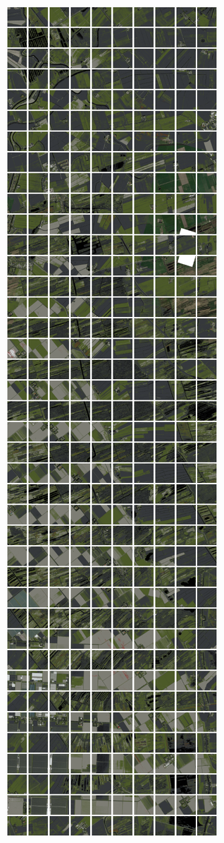 <html>
<div>
<img src="https://github.com/HakkaTjakka/NL_TILE_MAP/blob/main/18/635/-1059/r.6350.-10590.png" height="44" width="44">
<img src="https://github.com/HakkaTjakka/NL_TILE_MAP/blob/main/18/635/-1059/r.6351.-10590.png" height="44" width="44">
<img src="https://github.com/HakkaTjakka/NL_TILE_MAP/blob/main/18/635/-1059/r.6352.-10590.png" height="44" width="44">
<img src="https://github.com/HakkaTjakka/NL_TILE_MAP/blob/main/18/635/-1059/r.6353.-10590.png" height="44" width="44">
<img src="https://github.com/HakkaTjakka/NL_TILE_MAP/blob/main/18/635/-1059/r.6354.-10590.png" height="44" width="44">
<img src="https://github.com/HakkaTjakka/NL_TILE_MAP/blob/main/18/635/-1059/r.6355.-10590.png" height="44" width="44">
<img src="https://github.com/HakkaTjakka/NL_TILE_MAP/blob/main/18/635/-1059/r.6356.-10590.png" height="44" width="44">
<img src="https://github.com/HakkaTjakka/NL_TILE_MAP/blob/main/18/635/-1059/r.6357.-10590.png" height="44" width="44">
<img src="https://github.com/HakkaTjakka/NL_TILE_MAP/blob/main/18/635/-1059/r.6358.-10590.png" height="44" width="44">
<img src="https://github.com/HakkaTjakka/NL_TILE_MAP/blob/main/18/635/-1059/r.6359.-10590.png" height="44" width="44">
<img src="https://github.com/HakkaTjakka/NL_TILE_MAP/blob/main/18/636/-1059/r.6360.-10590.png" height="44" width="44">
<img src="https://github.com/HakkaTjakka/NL_TILE_MAP/blob/main/18/636/-1059/r.6361.-10590.png" height="44" width="44">
<img src="https://github.com/HakkaTjakka/NL_TILE_MAP/blob/main/18/636/-1059/r.6362.-10590.png" height="44" width="44">
<img src="https://github.com/HakkaTjakka/NL_TILE_MAP/blob/main/18/636/-1059/r.6363.-10590.png" height="44" width="44">
<img src="https://github.com/HakkaTjakka/NL_TILE_MAP/blob/main/18/636/-1059/r.6364.-10590.png" height="44" width="44">
<img src="https://github.com/HakkaTjakka/NL_TILE_MAP/blob/main/18/636/-1059/r.6365.-10590.png" height="44" width="44">
<img src="https://github.com/HakkaTjakka/NL_TILE_MAP/blob/main/18/636/-1059/r.6366.-10590.png" height="44" width="44">
<img src="https://github.com/HakkaTjakka/NL_TILE_MAP/blob/main/18/636/-1059/r.6367.-10590.png" height="44" width="44">
<img src="https://github.com/HakkaTjakka/NL_TILE_MAP/blob/main/18/636/-1059/r.6368.-10590.png" height="44" width="44">
<img src="https://github.com/HakkaTjakka/NL_TILE_MAP/blob/main/18/636/-1059/r.6369.-10590.png" height="44" width="44">
<br>
<img src="https://github.com/HakkaTjakka/NL_TILE_MAP/blob/main/18/635/-1059/r.6350.-10589.png" height="44" width="44">
<img src="https://github.com/HakkaTjakka/NL_TILE_MAP/blob/main/18/635/-1059/r.6351.-10589.png" height="44" width="44">
<img src="https://github.com/HakkaTjakka/NL_TILE_MAP/blob/main/18/635/-1059/r.6352.-10589.png" height="44" width="44">
<img src="https://github.com/HakkaTjakka/NL_TILE_MAP/blob/main/18/635/-1059/r.6353.-10589.png" height="44" width="44">
<img src="https://github.com/HakkaTjakka/NL_TILE_MAP/blob/main/18/635/-1059/r.6354.-10589.png" height="44" width="44">
<img src="https://github.com/HakkaTjakka/NL_TILE_MAP/blob/main/18/635/-1059/r.6355.-10589.png" height="44" width="44">
<img src="https://github.com/HakkaTjakka/NL_TILE_MAP/blob/main/18/635/-1059/r.6356.-10589.png" height="44" width="44">
<img src="https://github.com/HakkaTjakka/NL_TILE_MAP/blob/main/18/635/-1059/r.6357.-10589.png" height="44" width="44">
<img src="https://github.com/HakkaTjakka/NL_TILE_MAP/blob/main/18/635/-1059/r.6358.-10589.png" height="44" width="44">
<img src="https://github.com/HakkaTjakka/NL_TILE_MAP/blob/main/18/635/-1059/r.6359.-10589.png" height="44" width="44">
<img src="https://github.com/HakkaTjakka/NL_TILE_MAP/blob/main/18/636/-1059/r.6360.-10589.png" height="44" width="44">
<img src="https://github.com/HakkaTjakka/NL_TILE_MAP/blob/main/18/636/-1059/r.6361.-10589.png" height="44" width="44">
<img src="https://github.com/HakkaTjakka/NL_TILE_MAP/blob/main/18/636/-1059/r.6362.-10589.png" height="44" width="44">
<img src="https://github.com/HakkaTjakka/NL_TILE_MAP/blob/main/18/636/-1059/r.6363.-10589.png" height="44" width="44">
<img src="https://github.com/HakkaTjakka/NL_TILE_MAP/blob/main/18/636/-1059/r.6364.-10589.png" height="44" width="44">
<img src="https://github.com/HakkaTjakka/NL_TILE_MAP/blob/main/18/636/-1059/r.6365.-10589.png" height="44" width="44">
<img src="https://github.com/HakkaTjakka/NL_TILE_MAP/blob/main/18/636/-1059/r.6366.-10589.png" height="44" width="44">
<img src="https://github.com/HakkaTjakka/NL_TILE_MAP/blob/main/18/636/-1059/r.6367.-10589.png" height="44" width="44">
<img src="https://github.com/HakkaTjakka/NL_TILE_MAP/blob/main/18/636/-1059/r.6368.-10589.png" height="44" width="44">
<img src="https://github.com/HakkaTjakka/NL_TILE_MAP/blob/main/18/636/-1059/r.6369.-10589.png" height="44" width="44">
<br>
<img src="https://github.com/HakkaTjakka/NL_TILE_MAP/blob/main/18/635/-1059/r.6350.-10588.png" height="44" width="44">
<img src="https://github.com/HakkaTjakka/NL_TILE_MAP/blob/main/18/635/-1059/r.6351.-10588.png" height="44" width="44">
<img src="https://github.com/HakkaTjakka/NL_TILE_MAP/blob/main/18/635/-1059/r.6352.-10588.png" height="44" width="44">
<img src="https://github.com/HakkaTjakka/NL_TILE_MAP/blob/main/18/635/-1059/r.6353.-10588.png" height="44" width="44">
<img src="https://github.com/HakkaTjakka/NL_TILE_MAP/blob/main/18/635/-1059/r.6354.-10588.png" height="44" width="44">
<img src="https://github.com/HakkaTjakka/NL_TILE_MAP/blob/main/18/635/-1059/r.6355.-10588.png" height="44" width="44">
<img src="https://github.com/HakkaTjakka/NL_TILE_MAP/blob/main/18/635/-1059/r.6356.-10588.png" height="44" width="44">
<img src="https://github.com/HakkaTjakka/NL_TILE_MAP/blob/main/18/635/-1059/r.6357.-10588.png" height="44" width="44">
<img src="https://github.com/HakkaTjakka/NL_TILE_MAP/blob/main/18/635/-1059/r.6358.-10588.png" height="44" width="44">
<img src="https://github.com/HakkaTjakka/NL_TILE_MAP/blob/main/18/635/-1059/r.6359.-10588.png" height="44" width="44">
<img src="https://github.com/HakkaTjakka/NL_TILE_MAP/blob/main/18/636/-1059/r.6360.-10588.png" height="44" width="44">
<img src="https://github.com/HakkaTjakka/NL_TILE_MAP/blob/main/18/636/-1059/r.6361.-10588.png" height="44" width="44">
<img src="https://github.com/HakkaTjakka/NL_TILE_MAP/blob/main/18/636/-1059/r.6362.-10588.png" height="44" width="44">
<img src="https://github.com/HakkaTjakka/NL_TILE_MAP/blob/main/18/636/-1059/r.6363.-10588.png" height="44" width="44">
<img src="https://github.com/HakkaTjakka/NL_TILE_MAP/blob/main/18/636/-1059/r.6364.-10588.png" height="44" width="44">
<img src="https://github.com/HakkaTjakka/NL_TILE_MAP/blob/main/18/636/-1059/r.6365.-10588.png" height="44" width="44">
<img src="https://github.com/HakkaTjakka/NL_TILE_MAP/blob/main/18/636/-1059/r.6366.-10588.png" height="44" width="44">
<img src="https://github.com/HakkaTjakka/NL_TILE_MAP/blob/main/18/636/-1059/r.6367.-10588.png" height="44" width="44">
<img src="https://github.com/HakkaTjakka/NL_TILE_MAP/blob/main/18/636/-1059/r.6368.-10588.png" height="44" width="44">
<img src="https://github.com/HakkaTjakka/NL_TILE_MAP/blob/main/18/636/-1059/r.6369.-10588.png" height="44" width="44">
<br>
<img src="https://github.com/HakkaTjakka/NL_TILE_MAP/blob/main/18/635/-1059/r.6350.-10587.png" height="44" width="44">
<img src="https://github.com/HakkaTjakka/NL_TILE_MAP/blob/main/18/635/-1059/r.6351.-10587.png" height="44" width="44">
<img src="https://github.com/HakkaTjakka/NL_TILE_MAP/blob/main/18/635/-1059/r.6352.-10587.png" height="44" width="44">
<img src="https://github.com/HakkaTjakka/NL_TILE_MAP/blob/main/18/635/-1059/r.6353.-10587.png" height="44" width="44">
<img src="https://github.com/HakkaTjakka/NL_TILE_MAP/blob/main/18/635/-1059/r.6354.-10587.png" height="44" width="44">
<img src="https://github.com/HakkaTjakka/NL_TILE_MAP/blob/main/18/635/-1059/r.6355.-10587.png" height="44" width="44">
<img src="https://github.com/HakkaTjakka/NL_TILE_MAP/blob/main/18/635/-1059/r.6356.-10587.png" height="44" width="44">
<img src="https://github.com/HakkaTjakka/NL_TILE_MAP/blob/main/18/635/-1059/r.6357.-10587.png" height="44" width="44">
<img src="https://github.com/HakkaTjakka/NL_TILE_MAP/blob/main/18/635/-1059/r.6358.-10587.png" height="44" width="44">
<img src="https://github.com/HakkaTjakka/NL_TILE_MAP/blob/main/18/635/-1059/r.6359.-10587.png" height="44" width="44">
<img src="https://github.com/HakkaTjakka/NL_TILE_MAP/blob/main/18/636/-1059/r.6360.-10587.png" height="44" width="44">
<img src="https://github.com/HakkaTjakka/NL_TILE_MAP/blob/main/18/636/-1059/r.6361.-10587.png" height="44" width="44">
<img src="https://github.com/HakkaTjakka/NL_TILE_MAP/blob/main/18/636/-1059/r.6362.-10587.png" height="44" width="44">
<img src="https://github.com/HakkaTjakka/NL_TILE_MAP/blob/main/18/636/-1059/r.6363.-10587.png" height="44" width="44">
<img src="https://github.com/HakkaTjakka/NL_TILE_MAP/blob/main/18/636/-1059/r.6364.-10587.png" height="44" width="44">
<img src="https://github.com/HakkaTjakka/NL_TILE_MAP/blob/main/18/636/-1059/r.6365.-10587.png" height="44" width="44">
<img src="https://github.com/HakkaTjakka/NL_TILE_MAP/blob/main/18/636/-1059/r.6366.-10587.png" height="44" width="44">
<img src="https://github.com/HakkaTjakka/NL_TILE_MAP/blob/main/18/636/-1059/r.6367.-10587.png" height="44" width="44">
<img src="https://github.com/HakkaTjakka/NL_TILE_MAP/blob/main/18/636/-1059/r.6368.-10587.png" height="44" width="44">
<img src="https://github.com/HakkaTjakka/NL_TILE_MAP/blob/main/18/636/-1059/r.6369.-10587.png" height="44" width="44">
<br>
<img src="https://github.com/HakkaTjakka/NL_TILE_MAP/blob/main/18/635/-1059/r.6350.-10586.png" height="44" width="44">
<img src="https://github.com/HakkaTjakka/NL_TILE_MAP/blob/main/18/635/-1059/r.6351.-10586.png" height="44" width="44">
<img src="https://github.com/HakkaTjakka/NL_TILE_MAP/blob/main/18/635/-1059/r.6352.-10586.png" height="44" width="44">
<img src="https://github.com/HakkaTjakka/NL_TILE_MAP/blob/main/18/635/-1059/r.6353.-10586.png" height="44" width="44">
<img src="https://github.com/HakkaTjakka/NL_TILE_MAP/blob/main/18/635/-1059/r.6354.-10586.png" height="44" width="44">
<img src="https://github.com/HakkaTjakka/NL_TILE_MAP/blob/main/18/635/-1059/r.6355.-10586.png" height="44" width="44">
<img src="https://github.com/HakkaTjakka/NL_TILE_MAP/blob/main/18/635/-1059/r.6356.-10586.png" height="44" width="44">
<img src="https://github.com/HakkaTjakka/NL_TILE_MAP/blob/main/18/635/-1059/r.6357.-10586.png" height="44" width="44">
<img src="https://github.com/HakkaTjakka/NL_TILE_MAP/blob/main/18/635/-1059/r.6358.-10586.png" height="44" width="44">
<img src="https://github.com/HakkaTjakka/NL_TILE_MAP/blob/main/18/635/-1059/r.6359.-10586.png" height="44" width="44">
<img src="https://github.com/HakkaTjakka/NL_TILE_MAP/blob/main/18/636/-1059/r.6360.-10586.png" height="44" width="44">
<img src="https://github.com/HakkaTjakka/NL_TILE_MAP/blob/main/18/636/-1059/r.6361.-10586.png" height="44" width="44">
<img src="https://github.com/HakkaTjakka/NL_TILE_MAP/blob/main/18/636/-1059/r.6362.-10586.png" height="44" width="44">
<img src="https://github.com/HakkaTjakka/NL_TILE_MAP/blob/main/18/636/-1059/r.6363.-10586.png" height="44" width="44">
<img src="https://github.com/HakkaTjakka/NL_TILE_MAP/blob/main/18/636/-1059/r.6364.-10586.png" height="44" width="44">
<img src="https://github.com/HakkaTjakka/NL_TILE_MAP/blob/main/18/636/-1059/r.6365.-10586.png" height="44" width="44">
<img src="https://github.com/HakkaTjakka/NL_TILE_MAP/blob/main/18/636/-1059/r.6366.-10586.png" height="44" width="44">
<img src="https://github.com/HakkaTjakka/NL_TILE_MAP/blob/main/18/636/-1059/r.6367.-10586.png" height="44" width="44">
<img src="https://github.com/HakkaTjakka/NL_TILE_MAP/blob/main/18/636/-1059/r.6368.-10586.png" height="44" width="44">
<img src="https://github.com/HakkaTjakka/NL_TILE_MAP/blob/main/18/636/-1059/r.6369.-10586.png" height="44" width="44">
<br>
<img src="https://github.com/HakkaTjakka/NL_TILE_MAP/blob/main/18/635/-1059/r.6350.-10585.png" height="44" width="44">
<img src="https://github.com/HakkaTjakka/NL_TILE_MAP/blob/main/18/635/-1059/r.6351.-10585.png" height="44" width="44">
<img src="https://github.com/HakkaTjakka/NL_TILE_MAP/blob/main/18/635/-1059/r.6352.-10585.png" height="44" width="44">
<img src="https://github.com/HakkaTjakka/NL_TILE_MAP/blob/main/18/635/-1059/r.6353.-10585.png" height="44" width="44">
<img src="https://github.com/HakkaTjakka/NL_TILE_MAP/blob/main/18/635/-1059/r.6354.-10585.png" height="44" width="44">
<img src="https://github.com/HakkaTjakka/NL_TILE_MAP/blob/main/18/635/-1059/r.6355.-10585.png" height="44" width="44">
<img src="https://github.com/HakkaTjakka/NL_TILE_MAP/blob/main/18/635/-1059/r.6356.-10585.png" height="44" width="44">
<img src="https://github.com/HakkaTjakka/NL_TILE_MAP/blob/main/18/635/-1059/r.6357.-10585.png" height="44" width="44">
<img src="https://github.com/HakkaTjakka/NL_TILE_MAP/blob/main/18/635/-1059/r.6358.-10585.png" height="44" width="44">
<img src="https://github.com/HakkaTjakka/NL_TILE_MAP/blob/main/18/635/-1059/r.6359.-10585.png" height="44" width="44">
<img src="https://github.com/HakkaTjakka/NL_TILE_MAP/blob/main/18/636/-1059/r.6360.-10585.png" height="44" width="44">
<img src="https://github.com/HakkaTjakka/NL_TILE_MAP/blob/main/18/636/-1059/r.6361.-10585.png" height="44" width="44">
<img src="https://github.com/HakkaTjakka/NL_TILE_MAP/blob/main/18/636/-1059/r.6362.-10585.png" height="44" width="44">
<img src="https://github.com/HakkaTjakka/NL_TILE_MAP/blob/main/18/636/-1059/r.6363.-10585.png" height="44" width="44">
<img src="https://github.com/HakkaTjakka/NL_TILE_MAP/blob/main/18/636/-1059/r.6364.-10585.png" height="44" width="44">
<img src="https://github.com/HakkaTjakka/NL_TILE_MAP/blob/main/18/636/-1059/r.6365.-10585.png" height="44" width="44">
<img src="https://github.com/HakkaTjakka/NL_TILE_MAP/blob/main/18/636/-1059/r.6366.-10585.png" height="44" width="44">
<img src="https://github.com/HakkaTjakka/NL_TILE_MAP/blob/main/18/636/-1059/r.6367.-10585.png" height="44" width="44">
<img src="https://github.com/HakkaTjakka/NL_TILE_MAP/blob/main/18/636/-1059/r.6368.-10585.png" height="44" width="44">
<img src="https://github.com/HakkaTjakka/NL_TILE_MAP/blob/main/18/636/-1059/r.6369.-10585.png" height="44" width="44">
<br>
<img src="https://github.com/HakkaTjakka/NL_TILE_MAP/blob/main/18/635/-1059/r.6350.-10584.png" height="44" width="44">
<img src="https://github.com/HakkaTjakka/NL_TILE_MAP/blob/main/18/635/-1059/r.6351.-10584.png" height="44" width="44">
<img src="https://github.com/HakkaTjakka/NL_TILE_MAP/blob/main/18/635/-1059/r.6352.-10584.png" height="44" width="44">
<img src="https://github.com/HakkaTjakka/NL_TILE_MAP/blob/main/18/635/-1059/r.6353.-10584.png" height="44" width="44">
<img src="https://github.com/HakkaTjakka/NL_TILE_MAP/blob/main/18/635/-1059/r.6354.-10584.png" height="44" width="44">
<img src="https://github.com/HakkaTjakka/NL_TILE_MAP/blob/main/18/635/-1059/r.6355.-10584.png" height="44" width="44">
<img src="https://github.com/HakkaTjakka/NL_TILE_MAP/blob/main/18/635/-1059/r.6356.-10584.png" height="44" width="44">
<img src="https://github.com/HakkaTjakka/NL_TILE_MAP/blob/main/18/635/-1059/r.6357.-10584.png" height="44" width="44">
<img src="https://github.com/HakkaTjakka/NL_TILE_MAP/blob/main/18/635/-1059/r.6358.-10584.png" height="44" width="44">
<img src="https://github.com/HakkaTjakka/NL_TILE_MAP/blob/main/18/635/-1059/r.6359.-10584.png" height="44" width="44">
<img src="https://github.com/HakkaTjakka/NL_TILE_MAP/blob/main/18/636/-1059/r.6360.-10584.png" height="44" width="44">
<img src="https://github.com/HakkaTjakka/NL_TILE_MAP/blob/main/18/636/-1059/r.6361.-10584.png" height="44" width="44">
<img src="https://github.com/HakkaTjakka/NL_TILE_MAP/blob/main/18/636/-1059/r.6362.-10584.png" height="44" width="44">
<img src="https://github.com/HakkaTjakka/NL_TILE_MAP/blob/main/18/636/-1059/r.6363.-10584.png" height="44" width="44">
<img src="https://github.com/HakkaTjakka/NL_TILE_MAP/blob/main/18/636/-1059/r.6364.-10584.png" height="44" width="44">
<img src="https://github.com/HakkaTjakka/NL_TILE_MAP/blob/main/18/636/-1059/r.6365.-10584.png" height="44" width="44">
<img src="https://github.com/HakkaTjakka/NL_TILE_MAP/blob/main/18/636/-1059/r.6366.-10584.png" height="44" width="44">
<img src="https://github.com/HakkaTjakka/NL_TILE_MAP/blob/main/18/636/-1059/r.6367.-10584.png" height="44" width="44">
<img src="https://github.com/HakkaTjakka/NL_TILE_MAP/blob/main/18/636/-1059/r.6368.-10584.png" height="44" width="44">
<img src="https://github.com/HakkaTjakka/NL_TILE_MAP/blob/main/18/636/-1059/r.6369.-10584.png" height="44" width="44">
<br>
<img src="https://github.com/HakkaTjakka/NL_TILE_MAP/blob/main/18/635/-1059/r.6350.-10583.png" height="44" width="44">
<img src="https://github.com/HakkaTjakka/NL_TILE_MAP/blob/main/18/635/-1059/r.6351.-10583.png" height="44" width="44">
<img src="https://github.com/HakkaTjakka/NL_TILE_MAP/blob/main/18/635/-1059/r.6352.-10583.png" height="44" width="44">
<img src="https://github.com/HakkaTjakka/NL_TILE_MAP/blob/main/18/635/-1059/r.6353.-10583.png" height="44" width="44">
<img src="https://github.com/HakkaTjakka/NL_TILE_MAP/blob/main/18/635/-1059/r.6354.-10583.png" height="44" width="44">
<img src="https://github.com/HakkaTjakka/NL_TILE_MAP/blob/main/18/635/-1059/r.6355.-10583.png" height="44" width="44">
<img src="https://github.com/HakkaTjakka/NL_TILE_MAP/blob/main/18/635/-1059/r.6356.-10583.png" height="44" width="44">
<img src="https://github.com/HakkaTjakka/NL_TILE_MAP/blob/main/18/635/-1059/r.6357.-10583.png" height="44" width="44">
<img src="https://github.com/HakkaTjakka/NL_TILE_MAP/blob/main/18/635/-1059/r.6358.-10583.png" height="44" width="44">
<img src="https://github.com/HakkaTjakka/NL_TILE_MAP/blob/main/18/635/-1059/r.6359.-10583.png" height="44" width="44">
<img src="https://github.com/HakkaTjakka/NL_TILE_MAP/blob/main/18/636/-1059/r.6360.-10583.png" height="44" width="44">
<img src="https://github.com/HakkaTjakka/NL_TILE_MAP/blob/main/18/636/-1059/r.6361.-10583.png" height="44" width="44">
<img src="https://github.com/HakkaTjakka/NL_TILE_MAP/blob/main/18/636/-1059/r.6362.-10583.png" height="44" width="44">
<img src="https://github.com/HakkaTjakka/NL_TILE_MAP/blob/main/18/636/-1059/r.6363.-10583.png" height="44" width="44">
<img src="https://github.com/HakkaTjakka/NL_TILE_MAP/blob/main/18/636/-1059/r.6364.-10583.png" height="44" width="44">
<img src="https://github.com/HakkaTjakka/NL_TILE_MAP/blob/main/18/636/-1059/r.6365.-10583.png" height="44" width="44">
<img src="https://github.com/HakkaTjakka/NL_TILE_MAP/blob/main/18/636/-1059/r.6366.-10583.png" height="44" width="44">
<img src="https://github.com/HakkaTjakka/NL_TILE_MAP/blob/main/18/636/-1059/r.6367.-10583.png" height="44" width="44">
<img src="https://github.com/HakkaTjakka/NL_TILE_MAP/blob/main/18/636/-1059/r.6368.-10583.png" height="44" width="44">
<img src="https://github.com/HakkaTjakka/NL_TILE_MAP/blob/main/18/636/-1059/r.6369.-10583.png" height="44" width="44">
<br>
<img src="https://github.com/HakkaTjakka/NL_TILE_MAP/blob/main/18/635/-1059/r.6350.-10582.png" height="44" width="44">
<img src="https://github.com/HakkaTjakka/NL_TILE_MAP/blob/main/18/635/-1059/r.6351.-10582.png" height="44" width="44">
<img src="https://github.com/HakkaTjakka/NL_TILE_MAP/blob/main/18/635/-1059/r.6352.-10582.png" height="44" width="44">
<img src="https://github.com/HakkaTjakka/NL_TILE_MAP/blob/main/18/635/-1059/r.6353.-10582.png" height="44" width="44">
<img src="https://github.com/HakkaTjakka/NL_TILE_MAP/blob/main/18/635/-1059/r.6354.-10582.png" height="44" width="44">
<img src="https://github.com/HakkaTjakka/NL_TILE_MAP/blob/main/18/635/-1059/r.6355.-10582.png" height="44" width="44">
<img src="https://github.com/HakkaTjakka/NL_TILE_MAP/blob/main/18/635/-1059/r.6356.-10582.png" height="44" width="44">
<img src="https://github.com/HakkaTjakka/NL_TILE_MAP/blob/main/18/635/-1059/r.6357.-10582.png" height="44" width="44">
<img src="https://github.com/HakkaTjakka/NL_TILE_MAP/blob/main/18/635/-1059/r.6358.-10582.png" height="44" width="44">
<img src="https://github.com/HakkaTjakka/NL_TILE_MAP/blob/main/18/635/-1059/r.6359.-10582.png" height="44" width="44">
<img src="https://github.com/HakkaTjakka/NL_TILE_MAP/blob/main/18/636/-1059/r.6360.-10582.png" height="44" width="44">
<img src="https://github.com/HakkaTjakka/NL_TILE_MAP/blob/main/18/636/-1059/r.6361.-10582.png" height="44" width="44">
<img src="https://github.com/HakkaTjakka/NL_TILE_MAP/blob/main/18/636/-1059/r.6362.-10582.png" height="44" width="44">
<img src="https://github.com/HakkaTjakka/NL_TILE_MAP/blob/main/18/636/-1059/r.6363.-10582.png" height="44" width="44">
<img src="https://github.com/HakkaTjakka/NL_TILE_MAP/blob/main/18/636/-1059/r.6364.-10582.png" height="44" width="44">
<img src="https://github.com/HakkaTjakka/NL_TILE_MAP/blob/main/18/636/-1059/r.6365.-10582.png" height="44" width="44">
<img src="https://github.com/HakkaTjakka/NL_TILE_MAP/blob/main/18/636/-1059/r.6366.-10582.png" height="44" width="44">
<img src="https://github.com/HakkaTjakka/NL_TILE_MAP/blob/main/18/636/-1059/r.6367.-10582.png" height="44" width="44">
<img src="https://github.com/HakkaTjakka/NL_TILE_MAP/blob/main/18/636/-1059/r.6368.-10582.png" height="44" width="44">
<img src="https://github.com/HakkaTjakka/NL_TILE_MAP/blob/main/18/636/-1059/r.6369.-10582.png" height="44" width="44">
<br>
<img src="https://github.com/HakkaTjakka/NL_TILE_MAP/blob/main/18/635/-1059/r.6350.-10581.png" height="44" width="44">
<img src="https://github.com/HakkaTjakka/NL_TILE_MAP/blob/main/18/635/-1059/r.6351.-10581.png" height="44" width="44">
<img src="https://github.com/HakkaTjakka/NL_TILE_MAP/blob/main/18/635/-1059/r.6352.-10581.png" height="44" width="44">
<img src="https://github.com/HakkaTjakka/NL_TILE_MAP/blob/main/18/635/-1059/r.6353.-10581.png" height="44" width="44">
<img src="https://github.com/HakkaTjakka/NL_TILE_MAP/blob/main/18/635/-1059/r.6354.-10581.png" height="44" width="44">
<img src="https://github.com/HakkaTjakka/NL_TILE_MAP/blob/main/18/635/-1059/r.6355.-10581.png" height="44" width="44">
<img src="https://github.com/HakkaTjakka/NL_TILE_MAP/blob/main/18/635/-1059/r.6356.-10581.png" height="44" width="44">
<img src="https://github.com/HakkaTjakka/NL_TILE_MAP/blob/main/18/635/-1059/r.6357.-10581.png" height="44" width="44">
<img src="https://github.com/HakkaTjakka/NL_TILE_MAP/blob/main/18/635/-1059/r.6358.-10581.png" height="44" width="44">
<img src="https://github.com/HakkaTjakka/NL_TILE_MAP/blob/main/18/635/-1059/r.6359.-10581.png" height="44" width="44">
<img src="https://github.com/HakkaTjakka/NL_TILE_MAP/blob/main/18/636/-1059/r.6360.-10581.png" height="44" width="44">
<img src="https://github.com/HakkaTjakka/NL_TILE_MAP/blob/main/18/636/-1059/r.6361.-10581.png" height="44" width="44">
<img src="https://github.com/HakkaTjakka/NL_TILE_MAP/blob/main/18/636/-1059/r.6362.-10581.png" height="44" width="44">
<img src="https://github.com/HakkaTjakka/NL_TILE_MAP/blob/main/18/636/-1059/r.6363.-10581.png" height="44" width="44">
<img src="https://github.com/HakkaTjakka/NL_TILE_MAP/blob/main/18/636/-1059/r.6364.-10581.png" height="44" width="44">
<img src="https://github.com/HakkaTjakka/NL_TILE_MAP/blob/main/18/636/-1059/r.6365.-10581.png" height="44" width="44">
<img src="https://github.com/HakkaTjakka/NL_TILE_MAP/blob/main/18/636/-1059/r.6366.-10581.png" height="44" width="44">
<img src="https://github.com/HakkaTjakka/NL_TILE_MAP/blob/main/18/636/-1059/r.6367.-10581.png" height="44" width="44">
<img src="https://github.com/HakkaTjakka/NL_TILE_MAP/blob/main/18/636/-1059/r.6368.-10581.png" height="44" width="44">
<img src="https://github.com/HakkaTjakka/NL_TILE_MAP/blob/main/18/636/-1059/r.6369.-10581.png" height="44" width="44">
<br>
<img src="https://github.com/HakkaTjakka/NL_TILE_MAP/blob/main/18/635/-1058/r.6350.-10580.png" height="44" width="44">
<img src="https://github.com/HakkaTjakka/NL_TILE_MAP/blob/main/18/635/-1058/r.6351.-10580.png" height="44" width="44">
<img src="https://github.com/HakkaTjakka/NL_TILE_MAP/blob/main/18/635/-1058/r.6352.-10580.png" height="44" width="44">
<img src="https://github.com/HakkaTjakka/NL_TILE_MAP/blob/main/18/635/-1058/r.6353.-10580.png" height="44" width="44">
<img src="https://github.com/HakkaTjakka/NL_TILE_MAP/blob/main/18/635/-1058/r.6354.-10580.png" height="44" width="44">
<img src="https://github.com/HakkaTjakka/NL_TILE_MAP/blob/main/18/635/-1058/r.6355.-10580.png" height="44" width="44">
<img src="https://github.com/HakkaTjakka/NL_TILE_MAP/blob/main/18/635/-1058/r.6356.-10580.png" height="44" width="44">
<img src="https://github.com/HakkaTjakka/NL_TILE_MAP/blob/main/18/635/-1058/r.6357.-10580.png" height="44" width="44">
<img src="https://github.com/HakkaTjakka/NL_TILE_MAP/blob/main/18/635/-1058/r.6358.-10580.png" height="44" width="44">
<img src="https://github.com/HakkaTjakka/NL_TILE_MAP/blob/main/18/635/-1058/r.6359.-10580.png" height="44" width="44">
<img src="https://github.com/HakkaTjakka/NL_TILE_MAP/blob/main/18/636/-1058/r.6360.-10580.png" height="44" width="44">
<img src="https://github.com/HakkaTjakka/NL_TILE_MAP/blob/main/18/636/-1058/r.6361.-10580.png" height="44" width="44">
<img src="https://github.com/HakkaTjakka/NL_TILE_MAP/blob/main/18/636/-1058/r.6362.-10580.png" height="44" width="44">
<img src="https://github.com/HakkaTjakka/NL_TILE_MAP/blob/main/18/636/-1058/r.6363.-10580.png" height="44" width="44">
<img src="https://github.com/HakkaTjakka/NL_TILE_MAP/blob/main/18/636/-1058/r.6364.-10580.png" height="44" width="44">
<img src="https://github.com/HakkaTjakka/NL_TILE_MAP/blob/main/18/636/-1058/r.6365.-10580.png" height="44" width="44">
<img src="https://github.com/HakkaTjakka/NL_TILE_MAP/blob/main/18/636/-1058/r.6366.-10580.png" height="44" width="44">
<img src="https://github.com/HakkaTjakka/NL_TILE_MAP/blob/main/18/636/-1058/r.6367.-10580.png" height="44" width="44">
<img src="https://github.com/HakkaTjakka/NL_TILE_MAP/blob/main/18/636/-1058/r.6368.-10580.png" height="44" width="44">
<img src="https://github.com/HakkaTjakka/NL_TILE_MAP/blob/main/18/636/-1058/r.6369.-10580.png" height="44" width="44">
<br>
<img src="https://github.com/HakkaTjakka/NL_TILE_MAP/blob/main/18/635/-1058/r.6350.-10579.png" height="44" width="44">
<img src="https://github.com/HakkaTjakka/NL_TILE_MAP/blob/main/18/635/-1058/r.6351.-10579.png" height="44" width="44">
<img src="https://github.com/HakkaTjakka/NL_TILE_MAP/blob/main/18/635/-1058/r.6352.-10579.png" height="44" width="44">
<img src="https://github.com/HakkaTjakka/NL_TILE_MAP/blob/main/18/635/-1058/r.6353.-10579.png" height="44" width="44">
<img src="https://github.com/HakkaTjakka/NL_TILE_MAP/blob/main/18/635/-1058/r.6354.-10579.png" height="44" width="44">
<img src="https://github.com/HakkaTjakka/NL_TILE_MAP/blob/main/18/635/-1058/r.6355.-10579.png" height="44" width="44">
<img src="https://github.com/HakkaTjakka/NL_TILE_MAP/blob/main/18/635/-1058/r.6356.-10579.png" height="44" width="44">
<img src="https://github.com/HakkaTjakka/NL_TILE_MAP/blob/main/18/635/-1058/r.6357.-10579.png" height="44" width="44">
<img src="https://github.com/HakkaTjakka/NL_TILE_MAP/blob/main/18/635/-1058/r.6358.-10579.png" height="44" width="44">
<img src="https://github.com/HakkaTjakka/NL_TILE_MAP/blob/main/18/635/-1058/r.6359.-10579.png" height="44" width="44">
<img src="https://github.com/HakkaTjakka/NL_TILE_MAP/blob/main/18/636/-1058/r.6360.-10579.png" height="44" width="44">
<img src="https://github.com/HakkaTjakka/NL_TILE_MAP/blob/main/18/636/-1058/r.6361.-10579.png" height="44" width="44">
<img src="https://github.com/HakkaTjakka/NL_TILE_MAP/blob/main/18/636/-1058/r.6362.-10579.png" height="44" width="44">
<img src="https://github.com/HakkaTjakka/NL_TILE_MAP/blob/main/18/636/-1058/r.6363.-10579.png" height="44" width="44">
<img src="https://github.com/HakkaTjakka/NL_TILE_MAP/blob/main/18/636/-1058/r.6364.-10579.png" height="44" width="44">
<img src="https://github.com/HakkaTjakka/NL_TILE_MAP/blob/main/18/636/-1058/r.6365.-10579.png" height="44" width="44">
<img src="https://github.com/HakkaTjakka/NL_TILE_MAP/blob/main/18/636/-1058/r.6366.-10579.png" height="44" width="44">
<img src="https://github.com/HakkaTjakka/NL_TILE_MAP/blob/main/18/636/-1058/r.6367.-10579.png" height="44" width="44">
<img src="https://github.com/HakkaTjakka/NL_TILE_MAP/blob/main/18/636/-1058/r.6368.-10579.png" height="44" width="44">
<img src="https://github.com/HakkaTjakka/NL_TILE_MAP/blob/main/18/636/-1058/r.6369.-10579.png" height="44" width="44">
<br>
<img src="https://github.com/HakkaTjakka/NL_TILE_MAP/blob/main/18/635/-1058/r.6350.-10578.png" height="44" width="44">
<img src="https://github.com/HakkaTjakka/NL_TILE_MAP/blob/main/18/635/-1058/r.6351.-10578.png" height="44" width="44">
<img src="https://github.com/HakkaTjakka/NL_TILE_MAP/blob/main/18/635/-1058/r.6352.-10578.png" height="44" width="44">
<img src="https://github.com/HakkaTjakka/NL_TILE_MAP/blob/main/18/635/-1058/r.6353.-10578.png" height="44" width="44">
<img src="https://github.com/HakkaTjakka/NL_TILE_MAP/blob/main/18/635/-1058/r.6354.-10578.png" height="44" width="44">
<img src="https://github.com/HakkaTjakka/NL_TILE_MAP/blob/main/18/635/-1058/r.6355.-10578.png" height="44" width="44">
<img src="https://github.com/HakkaTjakka/NL_TILE_MAP/blob/main/18/635/-1058/r.6356.-10578.png" height="44" width="44">
<img src="https://github.com/HakkaTjakka/NL_TILE_MAP/blob/main/18/635/-1058/r.6357.-10578.png" height="44" width="44">
<img src="https://github.com/HakkaTjakka/NL_TILE_MAP/blob/main/18/635/-1058/r.6358.-10578.png" height="44" width="44">
<img src="https://github.com/HakkaTjakka/NL_TILE_MAP/blob/main/18/635/-1058/r.6359.-10578.png" height="44" width="44">
<img src="https://github.com/HakkaTjakka/NL_TILE_MAP/blob/main/18/636/-1058/r.6360.-10578.png" height="44" width="44">
<img src="https://github.com/HakkaTjakka/NL_TILE_MAP/blob/main/18/636/-1058/r.6361.-10578.png" height="44" width="44">
<img src="https://github.com/HakkaTjakka/NL_TILE_MAP/blob/main/18/636/-1058/r.6362.-10578.png" height="44" width="44">
<img src="https://github.com/HakkaTjakka/NL_TILE_MAP/blob/main/18/636/-1058/r.6363.-10578.png" height="44" width="44">
<img src="https://github.com/HakkaTjakka/NL_TILE_MAP/blob/main/18/636/-1058/r.6364.-10578.png" height="44" width="44">
<img src="https://github.com/HakkaTjakka/NL_TILE_MAP/blob/main/18/636/-1058/r.6365.-10578.png" height="44" width="44">
<img src="https://github.com/HakkaTjakka/NL_TILE_MAP/blob/main/18/636/-1058/r.6366.-10578.png" height="44" width="44">
<img src="https://github.com/HakkaTjakka/NL_TILE_MAP/blob/main/18/636/-1058/r.6367.-10578.png" height="44" width="44">
<img src="https://github.com/HakkaTjakka/NL_TILE_MAP/blob/main/18/636/-1058/r.6368.-10578.png" height="44" width="44">
<img src="https://github.com/HakkaTjakka/NL_TILE_MAP/blob/main/18/636/-1058/r.6369.-10578.png" height="44" width="44">
<br>
<img src="https://github.com/HakkaTjakka/NL_TILE_MAP/blob/main/18/635/-1058/r.6350.-10577.png" height="44" width="44">
<img src="https://github.com/HakkaTjakka/NL_TILE_MAP/blob/main/18/635/-1058/r.6351.-10577.png" height="44" width="44">
<img src="https://github.com/HakkaTjakka/NL_TILE_MAP/blob/main/18/635/-1058/r.6352.-10577.png" height="44" width="44">
<img src="https://github.com/HakkaTjakka/NL_TILE_MAP/blob/main/18/635/-1058/r.6353.-10577.png" height="44" width="44">
<img src="https://github.com/HakkaTjakka/NL_TILE_MAP/blob/main/18/635/-1058/r.6354.-10577.png" height="44" width="44">
<img src="https://github.com/HakkaTjakka/NL_TILE_MAP/blob/main/18/635/-1058/r.6355.-10577.png" height="44" width="44">
<img src="https://github.com/HakkaTjakka/NL_TILE_MAP/blob/main/18/635/-1058/r.6356.-10577.png" height="44" width="44">
<img src="https://github.com/HakkaTjakka/NL_TILE_MAP/blob/main/18/635/-1058/r.6357.-10577.png" height="44" width="44">
<img src="https://github.com/HakkaTjakka/NL_TILE_MAP/blob/main/18/635/-1058/r.6358.-10577.png" height="44" width="44">
<img src="https://github.com/HakkaTjakka/NL_TILE_MAP/blob/main/18/635/-1058/r.6359.-10577.png" height="44" width="44">
<img src="https://github.com/HakkaTjakka/NL_TILE_MAP/blob/main/18/636/-1058/r.6360.-10577.png" height="44" width="44">
<img src="https://github.com/HakkaTjakka/NL_TILE_MAP/blob/main/18/636/-1058/r.6361.-10577.png" height="44" width="44">
<img src="https://github.com/HakkaTjakka/NL_TILE_MAP/blob/main/18/636/-1058/r.6362.-10577.png" height="44" width="44">
<img src="https://github.com/HakkaTjakka/NL_TILE_MAP/blob/main/18/636/-1058/r.6363.-10577.png" height="44" width="44">
<img src="https://github.com/HakkaTjakka/NL_TILE_MAP/blob/main/18/636/-1058/r.6364.-10577.png" height="44" width="44">
<img src="https://github.com/HakkaTjakka/NL_TILE_MAP/blob/main/18/636/-1058/r.6365.-10577.png" height="44" width="44">
<img src="https://github.com/HakkaTjakka/NL_TILE_MAP/blob/main/18/636/-1058/r.6366.-10577.png" height="44" width="44">
<img src="https://github.com/HakkaTjakka/NL_TILE_MAP/blob/main/18/636/-1058/r.6367.-10577.png" height="44" width="44">
<img src="https://github.com/HakkaTjakka/NL_TILE_MAP/blob/main/18/636/-1058/r.6368.-10577.png" height="44" width="44">
<img src="https://github.com/HakkaTjakka/NL_TILE_MAP/blob/main/18/636/-1058/r.6369.-10577.png" height="44" width="44">
<br>
<img src="https://github.com/HakkaTjakka/NL_TILE_MAP/blob/main/18/635/-1058/r.6350.-10576.png" height="44" width="44">
<img src="https://github.com/HakkaTjakka/NL_TILE_MAP/blob/main/18/635/-1058/r.6351.-10576.png" height="44" width="44">
<img src="https://github.com/HakkaTjakka/NL_TILE_MAP/blob/main/18/635/-1058/r.6352.-10576.png" height="44" width="44">
<img src="https://github.com/HakkaTjakka/NL_TILE_MAP/blob/main/18/635/-1058/r.6353.-10576.png" height="44" width="44">
<img src="https://github.com/HakkaTjakka/NL_TILE_MAP/blob/main/18/635/-1058/r.6354.-10576.png" height="44" width="44">
<img src="https://github.com/HakkaTjakka/NL_TILE_MAP/blob/main/18/635/-1058/r.6355.-10576.png" height="44" width="44">
<img src="https://github.com/HakkaTjakka/NL_TILE_MAP/blob/main/18/635/-1058/r.6356.-10576.png" height="44" width="44">
<img src="https://github.com/HakkaTjakka/NL_TILE_MAP/blob/main/18/635/-1058/r.6357.-10576.png" height="44" width="44">
<img src="https://github.com/HakkaTjakka/NL_TILE_MAP/blob/main/18/635/-1058/r.6358.-10576.png" height="44" width="44">
<img src="https://github.com/HakkaTjakka/NL_TILE_MAP/blob/main/18/635/-1058/r.6359.-10576.png" height="44" width="44">
<img src="https://github.com/HakkaTjakka/NL_TILE_MAP/blob/main/18/636/-1058/r.6360.-10576.png" height="44" width="44">
<img src="https://github.com/HakkaTjakka/NL_TILE_MAP/blob/main/18/636/-1058/r.6361.-10576.png" height="44" width="44">
<img src="https://github.com/HakkaTjakka/NL_TILE_MAP/blob/main/18/636/-1058/r.6362.-10576.png" height="44" width="44">
<img src="https://github.com/HakkaTjakka/NL_TILE_MAP/blob/main/18/636/-1058/r.6363.-10576.png" height="44" width="44">
<img src="https://github.com/HakkaTjakka/NL_TILE_MAP/blob/main/18/636/-1058/r.6364.-10576.png" height="44" width="44">
<img src="https://github.com/HakkaTjakka/NL_TILE_MAP/blob/main/18/636/-1058/r.6365.-10576.png" height="44" width="44">
<img src="https://github.com/HakkaTjakka/NL_TILE_MAP/blob/main/18/636/-1058/r.6366.-10576.png" height="44" width="44">
<img src="https://github.com/HakkaTjakka/NL_TILE_MAP/blob/main/18/636/-1058/r.6367.-10576.png" height="44" width="44">
<img src="https://github.com/HakkaTjakka/NL_TILE_MAP/blob/main/18/636/-1058/r.6368.-10576.png" height="44" width="44">
<img src="https://github.com/HakkaTjakka/NL_TILE_MAP/blob/main/18/636/-1058/r.6369.-10576.png" height="44" width="44">
<br>
<img src="https://github.com/HakkaTjakka/NL_TILE_MAP/blob/main/18/635/-1058/r.6350.-10575.png" height="44" width="44">
<img src="https://github.com/HakkaTjakka/NL_TILE_MAP/blob/main/18/635/-1058/r.6351.-10575.png" height="44" width="44">
<img src="https://github.com/HakkaTjakka/NL_TILE_MAP/blob/main/18/635/-1058/r.6352.-10575.png" height="44" width="44">
<img src="https://github.com/HakkaTjakka/NL_TILE_MAP/blob/main/18/635/-1058/r.6353.-10575.png" height="44" width="44">
<img src="https://github.com/HakkaTjakka/NL_TILE_MAP/blob/main/18/635/-1058/r.6354.-10575.png" height="44" width="44">
<img src="https://github.com/HakkaTjakka/NL_TILE_MAP/blob/main/18/635/-1058/r.6355.-10575.png" height="44" width="44">
<img src="https://github.com/HakkaTjakka/NL_TILE_MAP/blob/main/18/635/-1058/r.6356.-10575.png" height="44" width="44">
<img src="https://github.com/HakkaTjakka/NL_TILE_MAP/blob/main/18/635/-1058/r.6357.-10575.png" height="44" width="44">
<img src="https://github.com/HakkaTjakka/NL_TILE_MAP/blob/main/18/635/-1058/r.6358.-10575.png" height="44" width="44">
<img src="https://github.com/HakkaTjakka/NL_TILE_MAP/blob/main/18/635/-1058/r.6359.-10575.png" height="44" width="44">
<img src="https://github.com/HakkaTjakka/NL_TILE_MAP/blob/main/18/636/-1058/r.6360.-10575.png" height="44" width="44">
<img src="https://github.com/HakkaTjakka/NL_TILE_MAP/blob/main/18/636/-1058/r.6361.-10575.png" height="44" width="44">
<img src="https://github.com/HakkaTjakka/NL_TILE_MAP/blob/main/18/636/-1058/r.6362.-10575.png" height="44" width="44">
<img src="https://github.com/HakkaTjakka/NL_TILE_MAP/blob/main/18/636/-1058/r.6363.-10575.png" height="44" width="44">
<img src="https://github.com/HakkaTjakka/NL_TILE_MAP/blob/main/18/636/-1058/r.6364.-10575.png" height="44" width="44">
<img src="https://github.com/HakkaTjakka/NL_TILE_MAP/blob/main/18/636/-1058/r.6365.-10575.png" height="44" width="44">
<img src="https://github.com/HakkaTjakka/NL_TILE_MAP/blob/main/18/636/-1058/r.6366.-10575.png" height="44" width="44">
<img src="https://github.com/HakkaTjakka/NL_TILE_MAP/blob/main/18/636/-1058/r.6367.-10575.png" height="44" width="44">
<img src="https://github.com/HakkaTjakka/NL_TILE_MAP/blob/main/18/636/-1058/r.6368.-10575.png" height="44" width="44">
<img src="https://github.com/HakkaTjakka/NL_TILE_MAP/blob/main/18/636/-1058/r.6369.-10575.png" height="44" width="44">
<br>
<img src="https://github.com/HakkaTjakka/NL_TILE_MAP/blob/main/18/635/-1058/r.6350.-10574.png" height="44" width="44">
<img src="https://github.com/HakkaTjakka/NL_TILE_MAP/blob/main/18/635/-1058/r.6351.-10574.png" height="44" width="44">
<img src="https://github.com/HakkaTjakka/NL_TILE_MAP/blob/main/18/635/-1058/r.6352.-10574.png" height="44" width="44">
<img src="https://github.com/HakkaTjakka/NL_TILE_MAP/blob/main/18/635/-1058/r.6353.-10574.png" height="44" width="44">
<img src="https://github.com/HakkaTjakka/NL_TILE_MAP/blob/main/18/635/-1058/r.6354.-10574.png" height="44" width="44">
<img src="https://github.com/HakkaTjakka/NL_TILE_MAP/blob/main/18/635/-1058/r.6355.-10574.png" height="44" width="44">
<img src="https://github.com/HakkaTjakka/NL_TILE_MAP/blob/main/18/635/-1058/r.6356.-10574.png" height="44" width="44">
<img src="https://github.com/HakkaTjakka/NL_TILE_MAP/blob/main/18/635/-1058/r.6357.-10574.png" height="44" width="44">
<img src="https://github.com/HakkaTjakka/NL_TILE_MAP/blob/main/18/635/-1058/r.6358.-10574.png" height="44" width="44">
<img src="https://github.com/HakkaTjakka/NL_TILE_MAP/blob/main/18/635/-1058/r.6359.-10574.png" height="44" width="44">
<img src="https://github.com/HakkaTjakka/NL_TILE_MAP/blob/main/18/636/-1058/r.6360.-10574.png" height="44" width="44">
<img src="https://github.com/HakkaTjakka/NL_TILE_MAP/blob/main/18/636/-1058/r.6361.-10574.png" height="44" width="44">
<img src="https://github.com/HakkaTjakka/NL_TILE_MAP/blob/main/18/636/-1058/r.6362.-10574.png" height="44" width="44">
<img src="https://github.com/HakkaTjakka/NL_TILE_MAP/blob/main/18/636/-1058/r.6363.-10574.png" height="44" width="44">
<img src="https://github.com/HakkaTjakka/NL_TILE_MAP/blob/main/18/636/-1058/r.6364.-10574.png" height="44" width="44">
<img src="https://github.com/HakkaTjakka/NL_TILE_MAP/blob/main/18/636/-1058/r.6365.-10574.png" height="44" width="44">
<img src="https://github.com/HakkaTjakka/NL_TILE_MAP/blob/main/18/636/-1058/r.6366.-10574.png" height="44" width="44">
<img src="https://github.com/HakkaTjakka/NL_TILE_MAP/blob/main/18/636/-1058/r.6367.-10574.png" height="44" width="44">
<img src="https://github.com/HakkaTjakka/NL_TILE_MAP/blob/main/18/636/-1058/r.6368.-10574.png" height="44" width="44">
<img src="https://github.com/HakkaTjakka/NL_TILE_MAP/blob/main/18/636/-1058/r.6369.-10574.png" height="44" width="44">
<br>
<img src="https://github.com/HakkaTjakka/NL_TILE_MAP/blob/main/18/635/-1058/r.6350.-10573.png" height="44" width="44">
<img src="https://github.com/HakkaTjakka/NL_TILE_MAP/blob/main/18/635/-1058/r.6351.-10573.png" height="44" width="44">
<img src="https://github.com/HakkaTjakka/NL_TILE_MAP/blob/main/18/635/-1058/r.6352.-10573.png" height="44" width="44">
<img src="https://github.com/HakkaTjakka/NL_TILE_MAP/blob/main/18/635/-1058/r.6353.-10573.png" height="44" width="44">
<img src="https://github.com/HakkaTjakka/NL_TILE_MAP/blob/main/18/635/-1058/r.6354.-10573.png" height="44" width="44">
<img src="https://github.com/HakkaTjakka/NL_TILE_MAP/blob/main/18/635/-1058/r.6355.-10573.png" height="44" width="44">
<img src="https://github.com/HakkaTjakka/NL_TILE_MAP/blob/main/18/635/-1058/r.6356.-10573.png" height="44" width="44">
<img src="https://github.com/HakkaTjakka/NL_TILE_MAP/blob/main/18/635/-1058/r.6357.-10573.png" height="44" width="44">
<img src="https://github.com/HakkaTjakka/NL_TILE_MAP/blob/main/18/635/-1058/r.6358.-10573.png" height="44" width="44">
<img src="https://github.com/HakkaTjakka/NL_TILE_MAP/blob/main/18/635/-1058/r.6359.-10573.png" height="44" width="44">
<img src="https://github.com/HakkaTjakka/NL_TILE_MAP/blob/main/18/636/-1058/r.6360.-10573.png" height="44" width="44">
<img src="https://github.com/HakkaTjakka/NL_TILE_MAP/blob/main/18/636/-1058/r.6361.-10573.png" height="44" width="44">
<img src="https://github.com/HakkaTjakka/NL_TILE_MAP/blob/main/18/636/-1058/r.6362.-10573.png" height="44" width="44">
<img src="https://github.com/HakkaTjakka/NL_TILE_MAP/blob/main/18/636/-1058/r.6363.-10573.png" height="44" width="44">
<img src="https://github.com/HakkaTjakka/NL_TILE_MAP/blob/main/18/636/-1058/r.6364.-10573.png" height="44" width="44">
<img src="https://github.com/HakkaTjakka/NL_TILE_MAP/blob/main/18/636/-1058/r.6365.-10573.png" height="44" width="44">
<img src="https://github.com/HakkaTjakka/NL_TILE_MAP/blob/main/18/636/-1058/r.6366.-10573.png" height="44" width="44">
<img src="https://github.com/HakkaTjakka/NL_TILE_MAP/blob/main/18/636/-1058/r.6367.-10573.png" height="44" width="44">
<img src="https://github.com/HakkaTjakka/NL_TILE_MAP/blob/main/18/636/-1058/r.6368.-10573.png" height="44" width="44">
<img src="https://github.com/HakkaTjakka/NL_TILE_MAP/blob/main/18/636/-1058/r.6369.-10573.png" height="44" width="44">
<br>
<img src="https://github.com/HakkaTjakka/NL_TILE_MAP/blob/main/18/635/-1058/r.6350.-10572.png" height="44" width="44">
<img src="https://github.com/HakkaTjakka/NL_TILE_MAP/blob/main/18/635/-1058/r.6351.-10572.png" height="44" width="44">
<img src="https://github.com/HakkaTjakka/NL_TILE_MAP/blob/main/18/635/-1058/r.6352.-10572.png" height="44" width="44">
<img src="https://github.com/HakkaTjakka/NL_TILE_MAP/blob/main/18/635/-1058/r.6353.-10572.png" height="44" width="44">
<img src="https://github.com/HakkaTjakka/NL_TILE_MAP/blob/main/18/635/-1058/r.6354.-10572.png" height="44" width="44">
<img src="https://github.com/HakkaTjakka/NL_TILE_MAP/blob/main/18/635/-1058/r.6355.-10572.png" height="44" width="44">
<img src="https://github.com/HakkaTjakka/NL_TILE_MAP/blob/main/18/635/-1058/r.6356.-10572.png" height="44" width="44">
<img src="https://github.com/HakkaTjakka/NL_TILE_MAP/blob/main/18/635/-1058/r.6357.-10572.png" height="44" width="44">
<img src="https://github.com/HakkaTjakka/NL_TILE_MAP/blob/main/18/635/-1058/r.6358.-10572.png" height="44" width="44">
<img src="https://github.com/HakkaTjakka/NL_TILE_MAP/blob/main/18/635/-1058/r.6359.-10572.png" height="44" width="44">
<img src="https://github.com/HakkaTjakka/NL_TILE_MAP/blob/main/18/636/-1058/r.6360.-10572.png" height="44" width="44">
<img src="https://github.com/HakkaTjakka/NL_TILE_MAP/blob/main/18/636/-1058/r.6361.-10572.png" height="44" width="44">
<img src="https://github.com/HakkaTjakka/NL_TILE_MAP/blob/main/18/636/-1058/r.6362.-10572.png" height="44" width="44">
<img src="https://github.com/HakkaTjakka/NL_TILE_MAP/blob/main/18/636/-1058/r.6363.-10572.png" height="44" width="44">
<img src="https://github.com/HakkaTjakka/NL_TILE_MAP/blob/main/18/636/-1058/r.6364.-10572.png" height="44" width="44">
<img src="https://github.com/HakkaTjakka/NL_TILE_MAP/blob/main/18/636/-1058/r.6365.-10572.png" height="44" width="44">
<img src="https://github.com/HakkaTjakka/NL_TILE_MAP/blob/main/18/636/-1058/r.6366.-10572.png" height="44" width="44">
<img src="https://github.com/HakkaTjakka/NL_TILE_MAP/blob/main/18/636/-1058/r.6367.-10572.png" height="44" width="44">
<img src="https://github.com/HakkaTjakka/NL_TILE_MAP/blob/main/18/636/-1058/r.6368.-10572.png" height="44" width="44">
<img src="https://github.com/HakkaTjakka/NL_TILE_MAP/blob/main/18/636/-1058/r.6369.-10572.png" height="44" width="44">
<br>
<img src="https://github.com/HakkaTjakka/NL_TILE_MAP/blob/main/18/635/-1058/r.6350.-10571.png" height="44" width="44">
<img src="https://github.com/HakkaTjakka/NL_TILE_MAP/blob/main/18/635/-1058/r.6351.-10571.png" height="44" width="44">
<img src="https://github.com/HakkaTjakka/NL_TILE_MAP/blob/main/18/635/-1058/r.6352.-10571.png" height="44" width="44">
<img src="https://github.com/HakkaTjakka/NL_TILE_MAP/blob/main/18/635/-1058/r.6353.-10571.png" height="44" width="44">
<img src="https://github.com/HakkaTjakka/NL_TILE_MAP/blob/main/18/635/-1058/r.6354.-10571.png" height="44" width="44">
<img src="https://github.com/HakkaTjakka/NL_TILE_MAP/blob/main/18/635/-1058/r.6355.-10571.png" height="44" width="44">
<img src="https://github.com/HakkaTjakka/NL_TILE_MAP/blob/main/18/635/-1058/r.6356.-10571.png" height="44" width="44">
<img src="https://github.com/HakkaTjakka/NL_TILE_MAP/blob/main/18/635/-1058/r.6357.-10571.png" height="44" width="44">
<img src="https://github.com/HakkaTjakka/NL_TILE_MAP/blob/main/18/635/-1058/r.6358.-10571.png" height="44" width="44">
<img src="https://github.com/HakkaTjakka/NL_TILE_MAP/blob/main/18/635/-1058/r.6359.-10571.png" height="44" width="44">
<img src="https://github.com/HakkaTjakka/NL_TILE_MAP/blob/main/18/636/-1058/r.6360.-10571.png" height="44" width="44">
<img src="https://github.com/HakkaTjakka/NL_TILE_MAP/blob/main/18/636/-1058/r.6361.-10571.png" height="44" width="44">
<img src="https://github.com/HakkaTjakka/NL_TILE_MAP/blob/main/18/636/-1058/r.6362.-10571.png" height="44" width="44">
<img src="https://github.com/HakkaTjakka/NL_TILE_MAP/blob/main/18/636/-1058/r.6363.-10571.png" height="44" width="44">
<img src="https://github.com/HakkaTjakka/NL_TILE_MAP/blob/main/18/636/-1058/r.6364.-10571.png" height="44" width="44">
<img src="https://github.com/HakkaTjakka/NL_TILE_MAP/blob/main/18/636/-1058/r.6365.-10571.png" height="44" width="44">
<img src="https://github.com/HakkaTjakka/NL_TILE_MAP/blob/main/18/636/-1058/r.6366.-10571.png" height="44" width="44">
<img src="https://github.com/HakkaTjakka/NL_TILE_MAP/blob/main/18/636/-1058/r.6367.-10571.png" height="44" width="44">
<img src="https://github.com/HakkaTjakka/NL_TILE_MAP/blob/main/18/636/-1058/r.6368.-10571.png" height="44" width="44">
<img src="https://github.com/HakkaTjakka/NL_TILE_MAP/blob/main/18/636/-1058/r.6369.-10571.png" height="44" width="44">
<br>
</div>
</html>
